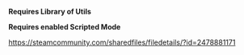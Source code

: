 **Requires Library of Utils**

**Requires enabled Scripted Mode**

https://steamcommunity.com/sharedfiles/filedetails/?id=2478881171